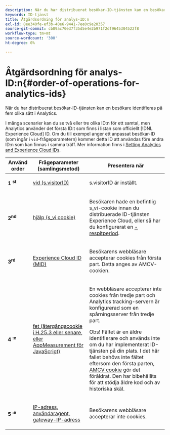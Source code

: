 ```yaml
---
description: När du har distribuerat besökar-ID-tjänsten kan en besökare identifieras på fem olika sätt i Analytics.
keywords: ID-tjänst
title: Åtgärdsordning för analys-ID:n
exl-id: 8ee340fe-ef3b-40e6-9441-7ee0c9e20357
source-git-commit: cb89ac70e37f35d5e4e2b971f2df9645304522f8
workflow-type: tm+mt
source-wordcount: '300'
ht-degree: 0%

---
```


# Åtgärdsordning för analys-ID:n{#order-of-operations-for-analytics-ids}

När du har distribuerat besökar-ID-tjänsten kan en besökare identifieras på fem olika sätt i Analytics.

I många scenarier kan du se två eller tre olika ID:n för ett samtal, men Analytics använder det första ID:t som finns i listan som officiellt [!DNL Experience Cloud] ID. Om du till exempel anger ett anpassat besökar-ID (som ingår i `vid`-frågeparametern) kommer detta ID att användas före andra ID:n som kan finnas i samma träff. Mer information finns i [Setting Analytics and Experience Cloud IDs](../../reference/analytics-reference/analytics-ids.md#concept-f381dd18ee184c6c8e48286937a161d6).

<table id="table_D267D36451F643D1BB68AF6FEAA6AD1A"> 
 <thead> 
  <tr> 
   <th colname="col1" class="entry"> Använd order </th> 
   <th colname="col2" class="entry"> Frågeparameter (samlingsmetod) </th> 
   <th colname="col3" class="entry"> Presentera när </th> 
  </tr> 
 </thead>
 <tbody> 
  <tr> 
   <td colname="col1"> <p> <b>1 <sup>st</sup></b> </p> </td> 
   <td colname="col2"> <p> <a href="https://experienceleague.adobe.com/docs/analytics/implementation/vars/config-vars/visitorid.html" format="http" scope="external"> vid (s.visitorID)</a> </p> </td> 
   <td colname="col3"> <p><span class="codeph"> s.visitorID</span> är inställt. </p> </td> 
  </tr> 
  <tr> 
   <td colname="col1"> <p> <b>2<sup>nd</sup></b> </p> </td> 
   <td colname="col2"> <p> <a href="https://experienceleague.adobe.com/docs/core-services/interface/ec-cookies/cookies-analytics.html" format="http" scope="external"> hjälp (s_vi cookie)</a> </p> </td> 
   <td colname="col3"> <p>Besökaren hade en befintlig s_vi-cookie innan du distribuerade ID-tjänsten <span class="keyword"> Experience Cloud</span>, eller så har du konfigurerat en <a href="../../reference/analytics-reference/grace-period.md" format="dita" scope="local">-respitperiod</a>. </p> </td> 
  </tr> 
  <tr> 
   <td colname="col1"> <p> <b>3<sup>rd</sup></b> </p> </td> 
   <td colname="col2"> <p> <a href="../../introduction/cookies.md#section-7ff7d96d6e4141b08a84a75a63d7814c" format="dita" scope="local"> Experience Cloud ID (MID)  </a> </p> </td> 
   <td colname="col3"> <p>Besökarens webbläsare accepterar cookies från första part. Detta anges av AMCV-cookien. </p> </td> 
  </tr> 
  <tr> 
   <td colname="col1"> <p> <b>4 <sup>:e</sup></b> </p> </td> 
   <td colname="col2"> <p> <a href="https://experienceleague.adobe.com/docs/id-service/using/reference/analytics-reference/analytics-ids.html" format="http" scope="external"> fet (återgångscookie i H.25.3 eller senare, eller AppMeasurement för JavaScript)</a> </p> </td> 
   <td colname="col3"> <p>En webbläsare accepterar inte cookies från tredje part och Analytics tracking-servern är konfigurerad som en spårningsserver från tredje part. </p> <p> <p>Obs! Fältet <span class="codeph"></span> är en äldre identifierare och används inte om du har implementerat ID-tjänsten på din plats. I det här fallet behövs inte fältet <span class="codeph"></span> eftersom den första parten, <a href="../../introduction/cookies.md" format="dita" scope="local"> AMCV cookie</a> gör det föråldrat. Den har bibehållits för att stödja äldre kod och av historiska skäl. </p> </p> </td> 
  </tr> 
  <tr> 
   <td colname="col1"> <p> <b>5 <sup>:e</sup></b> </p> </td> 
   <td colname="col2"> <p> <a href="https://experienceleague.adobe.com/docs/analytics/technotes/visitor-identification.html" format="http" scope="external"> IP-adress, användaragent, gateway-IP-adress</a> </p> </td> 
   <td colname="col3"> <p>Besökarens webbläsare accepterar inte cookies. </p> </td> 
  </tr> 
 </tbody> 
</table>
